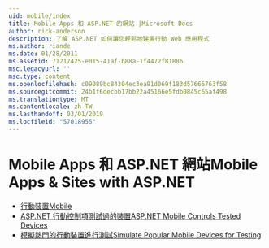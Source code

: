 ```yaml
---
uid: mobile/index
title: Mobile Apps 和 ASP.NET 的網站 |Microsoft Docs
author: rick-anderson
description: 了解 ASP.NET 如何讓您輕鬆地建置行動 Web 應用程式
ms.author: riande
ms.date: 01/28/2011
ms.assetid: 71217425-e015-41af-b88a-1f4472f81886
msc.legacyurl: ''
msc.type: content
ms.openlocfilehash: c09089bc84304ec3ea91d069f183d57665763f58
ms.sourcegitcommit: 24b1f6decbb17bb22a45166e5fdb0845c65af498
ms.translationtype: MT
ms.contentlocale: zh-TW
ms.lasthandoff: 03/01/2019
ms.locfileid: "57018955"
---
```

<a name="mobile-apps--sites-with-aspnet"></a><span data-ttu-id="406c4-103">Mobile Apps 和 ASP.NET 網站</span><span class="sxs-lookup"><span data-stu-id="406c4-103">Mobile Apps & Sites with ASP.NET</span></span>
====================
- [<span data-ttu-id="406c4-104">行動裝置</span><span class="sxs-lookup"><span data-stu-id="406c4-104">Mobile</span></span>](overview.md)
- [<span data-ttu-id="406c4-105">ASP.NET 行動控制項測試過的裝置</span><span class="sxs-lookup"><span data-stu-id="406c4-105">ASP.NET Mobile Controls Tested Devices</span></span>](tested-devices.md)
- [<span data-ttu-id="406c4-106">模擬熱門的行動裝置進行測試</span><span class="sxs-lookup"><span data-stu-id="406c4-106">Simulate Popular Mobile Devices for Testing</span></span>](device-simulators.md)
